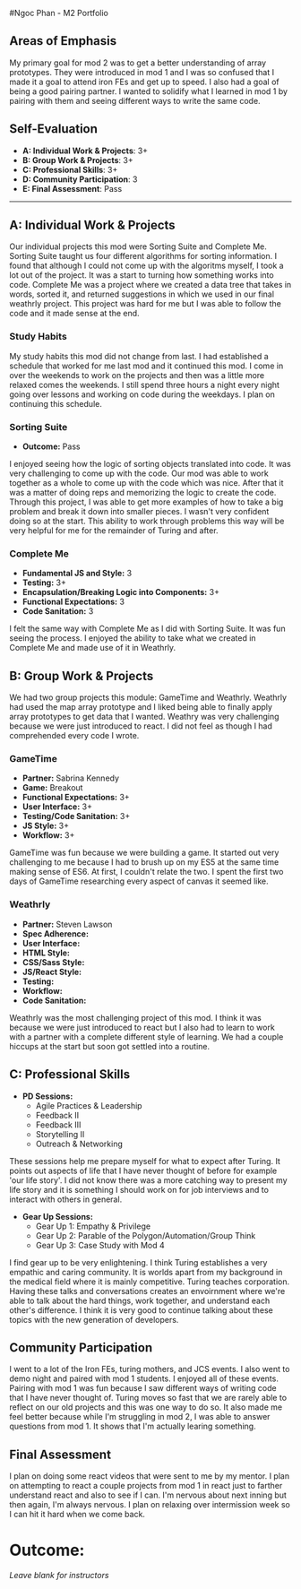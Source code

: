 #Ngoc Phan - M2 Portfolio

## Areas of Emphasis

My primary goal for mod 2 was to get a better understanding of array prototypes. They were introduced in mod 1 and I was so confused that I made it a goal to attend iron FEs and get up to speed. I also had a goal of being a good pairing partner. I wanted to solidify what I learned in mod 1 by pairing with them and seeing different ways to write the same code. 

## Self-Evaluation

* **A: Individual Work & Projects**: 3+
* **B: Group Work & Projects**: 3+
* **C: Professional Skills**: 3+
* **D: Community Participation**: 3
* **E: Final Assessment**: Pass    

-----------------------

## A: Individual Work & Projects

Our individual projects this mod were Sorting Suite and Complete Me. Sorting Suite taught us four different algorithms for sorting information. I found that although I could not come up with the algoritms myself, I took a lot out of the project. It was a start to turning how something works into code. Complete Me was a project where we created a data tree that takes in words, sorted it, and returned suggestions in which we used in our final weathrly project. This project was hard for me but I was able to follow the code and it made sense at the end. 

### Study Habits

My study habits this mod did not change from last. I had established a schedule that worked for me last mod and it continued this mod. I come in over the weekends to work on the projects and then was a little more relaxed comes the weekends. I still spend three hours a night every night going over lessons and working on code during the weekdays. I plan on continuing this schedule.

### Sorting Suite
* **Outcome:** Pass

I enjoyed seeing how the logic of sorting objects translated into code. It was very challenging to come up with the code. Our mod was able to work together as a whole to come up with the code which was nice. After that it was a matter of doing reps and memorizing the logic to create the code. Through this project, I was able to get more examples of how to take a big problem and break it down into smaller pieces. I wasn't very confident doing so at the start. This ability to work through problems this way will be very helpful for me for the remainder of Turing and after.  


### Complete Me
* **Fundamental JS and Style:** 3
* **Testing:** 3+
* **Encapsulation/Breaking Logic into Components:** 3+
* **Functional Expectations:** 3
* **Code Sanitation:** 3

I felt the same way with Complete Me as I did with Sorting Suite. It was fun seeing the process. I enjoyed the ability to take what we created in Complete Me and made use of it in Weathrly. 

## B: Group Work & Projects

We had two group projects this module: GameTime and Weathrly. Weathrly had used the map array prototype and I liked being able to finally apply array prototypes to get data that I wanted. Weathry was very challenging because we were just introduced to react. I did not feel as though I had comprehended every code I wrote. 

### GameTime
* **Partner:** Sabrina Kennedy
* **Game:** Breakout
* **Functional Expectations:** 3+
* **User Interface:** 3+
* **Testing/Code Sanitation:** 3+
* **JS Style:** 3+
* **Workflow:** 3+

GameTime was fun because we were building a game. It started out very challenging to me because I had to brush up on my ES5 at the same time making sense of ES6. At first, I couldn't relate the two. I spent the first two days of GameTime researching every aspect of canvas it seemed like.

### Weathrly
* **Partner:** Steven Lawson
* **Spec Adherence:** 
* **User Interface:** 
* **HTML Style:** 
* **CSS/Sass Style:** 
* **JS/React Style:** 
* **Testing:** 
* **Workflow:** 
* **Code Sanitation:** 

Weathrly was the most challenging project of this mod. I think it was because we were just introduced to react but I also had to learn to work with a partner with a complete different style of learning. We had a couple hiccups at the start but soon got settled into a routine. 

## C: Professional Skills

* **PD Sessions:**
  * Agile Practices & Leadership
  * Feedback II
  * Feedback III
  * Storytelling II
  * Outreach & Networking

These sessions help me prepare myself for what to expect after Turing. It points out aspects of life that I have never thought of before for example 'our life story'. I did not know there was a more catching way to present my life story and it is something I should work on for job interviews and to interact with others in general. 

* **Gear Up Sessions:**
  * Gear Up 1: Empathy & Privilege
  * Gear Up 2: Parable of the Polygon/Automation/Group Think
  * Gear Up 3: Case Study with Mod 4

I find gear up to be very enlightening. I think Turing establishes a very empathic and caring community. It is worlds apart from my background in the medical field where it is mainly competitive. Turing teaches corporation. Having these talks and conversations creates an envoirnment where we're able to talk about the hard things, work together, and understand each other's difference. I think it is very good to continue talking about these topics with the new generation of developers. 

## Community Participation

I went to a lot of the Iron FEs, turing mothers, and JCS events. I also went to demo night and paired with mod 1 students. I enjoyed all of these events. Pairing with mod 1 was fun because I saw different ways of writing code that I have never thought of. Turing moves so fast that we are rarely able to reflect on our old projects and this was one way to do so. It also made me feel better because while I'm struggling in mod 2, I was able to answer questions from mod 1. It shows that I'm actually learing something. 

## Final Assessment

I plan on doing some react videos that were sent to me by my mentor. I plan on attempting to react a couple projects from mod 1 in react just to farther understand react and also to see if I can. I'm nervous about next inning but then again, I'm always nervous. I plan on relaxing over intermission week so I can hit it hard when we come back.

# Outcome:
_Leave blank for instructors_